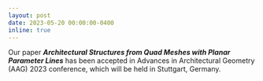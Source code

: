 ```yaml
---
layout: post
date: 2023-05-20 00:00:00-0400
inline: true
---
```


Our paper ***Architectural Structures from Quad Meshes with Planar Parameter Lines*** has been accepted in Advances in Architectural Geometry (AAG) 2023 conference, which will be held in Stuttgart, Germany.
